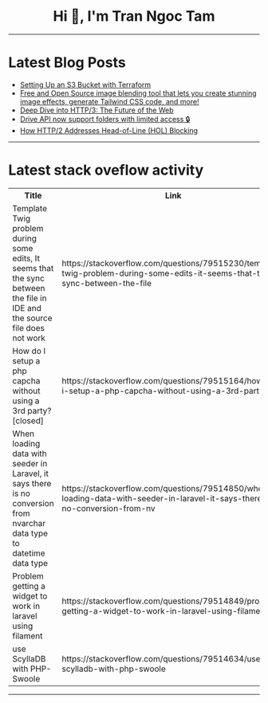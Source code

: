 <h1 align="center">Hi 👋, I'm Tran Ngoc Tam</h1>

---

# Latest Blog Posts 
<!-- BLOG-POST-LIST:START -->
- [Setting Up an S3 Bucket with Terraform](https://dev.to/jamiu_cloud/setting-up-an-s3-bucket-with-terraform-436o)
- [Free and Open Source image blending tool that lets you create stunning image effects, generate Tailwind CSS code, and more!](https://dev.to/muhammadhafijur/free-and-open-source-image-blending-tool-that-lets-you-create-stunning-image-effects-generate-42h4)
- [Deep Dive into HTTP/3: The Future of the Web](https://dev.to/devcorner/deep-dive-into-http3-the-future-of-the-web-kjg)
- [Drive API now support folders with limited access 🔒](https://dev.to/googleworkspace/drive-api-now-support-folders-with-limited-access-1in2)
- [How HTTP/2 Addresses Head-of-Line &lpar;HOL&rpar; Blocking](https://dev.to/devcorner/how-http2-addresses-head-of-line-hol-blocking-3om2)
<!-- BLOG-POST-LIST:END -->

---

# Latest stack oveflow activity
<table>
  <tr><th>Title</th><th>Link</th></tr>
  <!-- STACKOVERFLOW:START --><tr><td>Template Twig problem during some edits, It seems that the sync between the file in IDE and the source file does not work</td><td>https://stackoverflow.com/questions/79515230/template-twig-problem-during-some-edits-it-seems-that-the-sync-between-the-file</td></tr><tr><td>How do I setup a php capcha without using a 3rd party? [closed]</td><td>https://stackoverflow.com/questions/79515164/how-do-i-setup-a-php-capcha-without-using-a-3rd-party</td></tr><tr><td>When loading data with seeder in Laravel, it says there is no conversion from nvarchar data type to datetime data type</td><td>https://stackoverflow.com/questions/79514850/when-loading-data-with-seeder-in-laravel-it-says-there-is-no-conversion-from-nv</td></tr><tr><td>Problem getting a widget to work in laravel using filament</td><td>https://stackoverflow.com/questions/79514849/problem-getting-a-widget-to-work-in-laravel-using-filament</td></tr><tr><td>use ScyllaDB with PHP- Swoole</td><td>https://stackoverflow.com/questions/79514634/use-scylladb-with-php-swoole</td></tr><!-- STACKOVERFLOW:END -->
</table>

---



